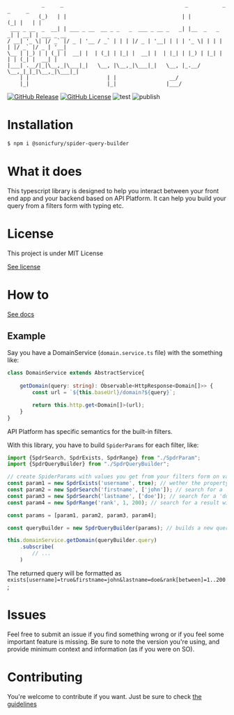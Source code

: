 ```
           _     _                                       _           _ _     _
          (_)   | |                                     | |         (_| |   | |
 ___ _ __  _  __| | ___ _ __  __ _ _   _  ___ _ __ _   _| |__  _   _ _| | __| | ___ _ __
/ __| '_ \| |/ _` |/ _ | '__ / _` | | | |/ _ | '__| | | | '_ \| | | | | |/ _` |/ _ | '__|
\__ | |_) | | (_| |  __| |  | (_| | |_| |  __| |  | |_| | |_) | |_| | | | (_| |  __| |
|___| .__/|_|\__,_|\___|_|   \__, |\__,_|\___|_|   \__, |_.__/ \__,_|_|_|\__,_|\___|_|
    | |                         | |                 __/
    |_|                         |_|                |___/
```


[![GitHub Release](https://github-basic-badges.herokuapp.com/release/Sonicfury/spider-query-builder.svg)]()
[![GitHub License](https://github-basic-badges.herokuapp.com/license/Sonicfury/spider-query-builder.svg)]()
![test](https://github.com/sonicfury/spider-query-builder/actions/workflows/test.yml/badge.svg)
![publish](https://github.com/sonicfury/spider-query-builder/actions/workflows/publish.yml/badge.svg)

# Installation
```bash
$ npm i @sonicfury/spider-query-builder
```

# What it does

This typescript library is designed to help you interact between your front end app and your backend based on API Platform. It can
help you build your query from a filters form with typing etc.

# License
This project is under MIT License

[See license](LICENSE)

# How to

[See docs](docs/docs.md)
## Example
Say you have a DomainService (`domain.service.ts` file) with the something like:

```typescript
class DomainService extends AbstractService{
    
    getDomain(query: string): Observable<HttpResponse<Domain[]>> {
        const url = `${this.baseUrl}/domain?${query}`;

        return this.http.get<Domain[]>(url);
    }
}
```

API Platform has specific semantics for the built-in filters.

With this library, you have to build `SpiderParams` for each filter, like:

```typescript
import {SpdrSearch, SpdrExists, SpdrRange} from "./SpdrParam";
import {SpdrQueryBuilder} from "./SpdrQueryBuilder";

// create SpiderParams with values you get from your filters form on value change
const param1 = new SpdrExists('username', true); // wether the property 'username' exists
const param2 = new SpdrSearch('firstname', ['john']); // search for a 'john' firstname
const param3 = new SpdrSearch('lastname', ['doe']); // search for a 'doe' lastname
const param4 = new SpdrRange('rank', 1, 200); // search for a result with rank between 1 and 200

const params = [param1, param2, param3, param4];

const queryBuilder = new SpdrQueryBuilder(params); // builds a new query with '&' as default operand

this.domainService.getDomain(queryBuilder.query)
    .subscribe(
        // ...
    )
```

The returned query will be formatted as `exists[username]=true&firstname=john&lastname=doe&rank[between]=1..200`;

# Issues

Feel free to submit an issue if you find something wrong or if you feel some important feature is missing. Be sure to note the version you're using, and provide minimum context and information (as if you were on SO). 
# Contributing

You're welcome to contribute if you want. Just be sure to check [the guidelines](CONTRIBUTING.md)